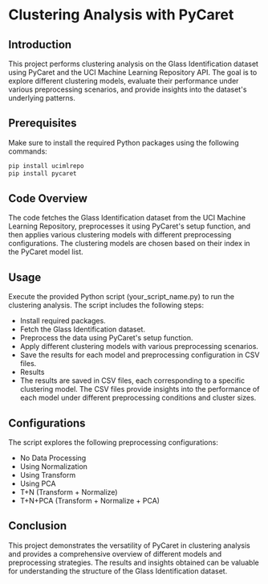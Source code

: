 # Clustering Analysis with PyCaret

## Introduction
This project performs clustering analysis on the Glass Identification dataset using PyCaret and the UCI Machine Learning Repository API. The goal is to explore different clustering models, evaluate their performance under various preprocessing scenarios, and provide insights into the dataset's underlying patterns.

## Prerequisites
Make sure to install the required Python packages using the following commands:

```bash
pip install ucimlrepo
pip install pycaret
```

## Code Overview
The code fetches the Glass Identification dataset from the UCI Machine Learning Repository, preprocesses it using PyCaret's setup function, and then applies various clustering models with different preprocessing configurations. The clustering models are chosen based on their index in the PyCaret model list.

## Usage
Execute the provided Python script (your_script_name.py) to run the clustering analysis. The script includes the following steps:

- Install required packages.
- Fetch the Glass Identification dataset.
- Preprocess the data using PyCaret's setup function.
- Apply different clustering models with various preprocessing scenarios.
- Save the results for each model and preprocessing configuration in CSV files.
- Results
- The results are saved in CSV files, each corresponding to a specific clustering model. The CSV files provide insights into the performance of each model under different preprocessing conditions and cluster sizes.

## Configurations
The script explores the following preprocessing configurations:
- No Data Processing
- Using Normalization
- Using Transform
- Using PCA
- T+N (Transform + Normalize)
- T+N+PCA (Transform + Normalize + PCA)

## Conclusion
This project demonstrates the versatility of PyCaret in clustering analysis and provides a comprehensive overview of different models and preprocessing strategies. The results and insights obtained can be valuable for understanding the structure of the Glass Identification dataset.

